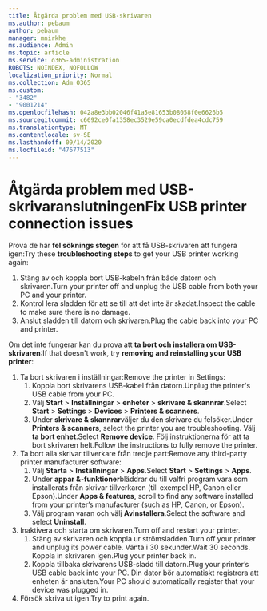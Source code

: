 ```yaml
---
title: Åtgärda problem med USB-skrivaren
ms.author: pebaum
author: pebaum
manager: mnirkhe
ms.audience: Admin
ms.topic: article
ms.service: o365-administration
ROBOTS: NOINDEX, NOFOLLOW
localization_priority: Normal
ms.collection: Adm_O365
ms.custom:
- "3482"
- "9001214"
ms.openlocfilehash: 042a8e3bb02046f41a5e81653b08058f0e6626b5
ms.sourcegitcommit: c6692ce0fa1358ec3529e59ca0ecdfdea4cdc759
ms.translationtype: MT
ms.contentlocale: sv-SE
ms.lasthandoff: 09/14/2020
ms.locfileid: "47677513"
---
```

# <a name="fix-usb-printer-connection-issues"></a><span data-ttu-id="73b45-102">Åtgärda problem med USB-skrivaranslutningen</span><span class="sxs-lookup"><span data-stu-id="73b45-102">Fix USB printer connection issues</span></span>

<span data-ttu-id="73b45-103">Prova de här **fel söknings stegen** för att få USB-skrivaren att fungera igen:</span><span class="sxs-lookup"><span data-stu-id="73b45-103">Try these **troubleshooting steps** to get your USB printer working again:</span></span>

1. <span data-ttu-id="73b45-104">Stäng av och koppla bort USB-kabeln från både datorn och skrivaren.</span><span class="sxs-lookup"><span data-stu-id="73b45-104">Turn your printer off and unplug the USB cable from both your PC and your printer.</span></span>
2. <span data-ttu-id="73b45-105">Kontrol lera sladden för att se till att det inte är skadat.</span><span class="sxs-lookup"><span data-stu-id="73b45-105">Inspect the cable to make sure there is no damage.</span></span>
3. <span data-ttu-id="73b45-106">Anslut sladden till datorn och skrivaren.</span><span class="sxs-lookup"><span data-stu-id="73b45-106">Plug the cable back into your PC and printer.</span></span>

<span data-ttu-id="73b45-107">Om det inte fungerar kan du prova att **ta bort och installera om USB-skrivaren**:</span><span class="sxs-lookup"><span data-stu-id="73b45-107">If that doesn't work, try **removing and reinstalling your USB printer**:</span></span>

1. <span data-ttu-id="73b45-108">Ta bort skrivaren i inställningar:</span><span class="sxs-lookup"><span data-stu-id="73b45-108">Remove the printer in Settings:</span></span>
    1. <span data-ttu-id="73b45-109">Koppla bort skrivarens USB-kabel från datorn.</span><span class="sxs-lookup"><span data-stu-id="73b45-109">Unplug the printer's USB cable from your PC.</span></span>
    2. <span data-ttu-id="73b45-110">Välj **Start**  >  **Inställningar**  >  **enheter**  >  **skrivare & skannrar**.</span><span class="sxs-lookup"><span data-stu-id="73b45-110">Select **Start** > **Settings** > **Devices** > **Printers & scanners**.</span></span>
    3. <span data-ttu-id="73b45-111">Under **skrivare & skannrar**väljer du den skrivare du felsöker.</span><span class="sxs-lookup"><span data-stu-id="73b45-111">Under **Printers & scanners**, select the printer you are troubleshooting.</span></span> <span data-ttu-id="73b45-112">Välj **ta bort enhet**.</span><span class="sxs-lookup"><span data-stu-id="73b45-112">Select **Remove device**.</span></span> <span data-ttu-id="73b45-113">Följ instruktionerna för att ta bort skrivaren helt.</span><span class="sxs-lookup"><span data-stu-id="73b45-113">Follow the instructions to fully remove the printer.</span></span>
2. <span data-ttu-id="73b45-114">Ta bort alla skrivar tillverkare från tredje part:</span><span class="sxs-lookup"><span data-stu-id="73b45-114">Remove any third-party printer manufacturer software:</span></span>
    1. <span data-ttu-id="73b45-115">Välj **Starta**  >  **Inställningar**  >  **Apps**.</span><span class="sxs-lookup"><span data-stu-id="73b45-115">Select **Start** > **Settings** > **Apps**.</span></span>
    2. <span data-ttu-id="73b45-116">Under **appar &-funktioner**bläddrar du till valfri program vara som installerats från skrivar tillverkaren (till exempel HP, Canon eller Epson).</span><span class="sxs-lookup"><span data-stu-id="73b45-116">Under **Apps & features**, scroll to find any software installed from your printer’s manufacturer (such as HP, Canon, or Epson).</span></span>
    3. <span data-ttu-id="73b45-117">Välj program varan och välj **Avinstallera**.</span><span class="sxs-lookup"><span data-stu-id="73b45-117">Select the software and select **Uninstall**.</span></span>
3. <span data-ttu-id="73b45-118">Inaktivera och starta om skrivaren.</span><span class="sxs-lookup"><span data-stu-id="73b45-118">Turn off and restart your printer.</span></span><br>
    1. <span data-ttu-id="73b45-119">Stäng av skrivaren och koppla ur strömsladden.</span><span class="sxs-lookup"><span data-stu-id="73b45-119">Turn off your printer and unplug its power cable.</span></span> <span data-ttu-id="73b45-120">Vänta i 30 sekunder.</span><span class="sxs-lookup"><span data-stu-id="73b45-120">Wait 30 seconds.</span></span> <span data-ttu-id="73b45-121">Koppla in skrivaren igen.</span><span class="sxs-lookup"><span data-stu-id="73b45-121">Plug your printer back in.</span></span>
    2. <span data-ttu-id="73b45-122">Koppla tillbaka skrivarens USB-sladd till datorn.</span><span class="sxs-lookup"><span data-stu-id="73b45-122">Plug your printer’s USB cable back into your PC.</span></span> <span data-ttu-id="73b45-123">Din dator bör automatiskt registrera att enheten är ansluten.</span><span class="sxs-lookup"><span data-stu-id="73b45-123">Your PC should automatically register that your device was plugged in.</span></span>
4. <span data-ttu-id="73b45-124">Försök skriva ut igen.</span><span class="sxs-lookup"><span data-stu-id="73b45-124">Try to print again.</span></span>